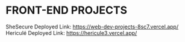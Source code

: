 # FRONT-END PROJECTS
SheSecure Deployed Link: https://web-dev-projects-8sc7.vercel.app/ <br>
Hericulé Deployed Link: https://hericule3.vercel.app/
